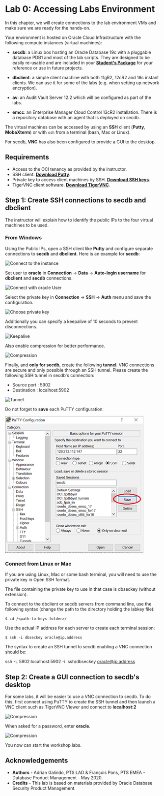 # Lab 0: Accessing Labs Environment

In this chapter, we will create connections to the lab environment VMs and make sure we are ready for the hands-on.

Your environment is hosted on Oracle Cloud Infrastructure with the following compute instances (virtual machines):

* **secdb**: a Linux box hosting an Oracle Database 19c with a pluggable database PDB1 and most of the lab scripts. They are designed to be easily re-usable and are included in your [**Student's Package**](./files/Package.zip) for your reference or use in future projects.

* **dbclient**: a simple client machine with both 11gR2, 12cR2 and 18c instant clients. We can use it for some of the labs (e.g. when setting up network encryption).

* **av**: an Audit Vault Server 12.2 which will be configured as part of the labs.

* **emcc**: an Enterprise Manager Cloud Control 13cR2 installation.  There is a repository database with an agent that is deployed on secdb.

The virtual machines can be accessed by using an **SSH** client (**Putty**, **MobaXterm**) or with `ssh` from a terminal (bash, Mac or Linux).

For secdb, **VNC** has also been configured to provide a GUI to the desktop.

## Requirements

* Access to the OCI tenancy as provided by the instructor.
* SSH client. **[Download Putty](https://www.putty.org/)**.
* Private key to access client machines by SSH. **[Download SSH keys](./files/dbsec_keys.zip)**.
* TigerVNC client software.  **[Download TigerVNC](https://tigervnc.org/)**.


## Step 1: Create SSH connections to secdb and dbclient ##

The instructor will explain how to identify the public IPs to the four virtual machines to be used.

### From Windows

Using the Public IPs, open a SSH client like **Putty** and configure separate connections to **secdb** and **dbclient**. Here is an example for **secdb**:

![Connect to the instance](./images/Lab000_Step1_1.png "")

Set user to **oracle** in **Connection** -> **Data** -> **Auto-login username** for **dbclient** and **secdb** connections.

![Connect with oracle User](./images/Lab000_Step1_2.png "")

Select the private key in **Connection** -> **SSH** -> **Auth** menu and save the configuration.

![Choose private key](./images/Lab000_Step1_3.png )

Additionally you can specify a keepalive of 10 seconds to prevent disconnections.

![Keepalive](./images/Lab000_Step1_4.png "")

Also enable compression for better performance.

![Compression](./images/Lab000_Step1_5.png )

Finally, and **only for secdb**, create the following **tunnel**. VNC connections are secure and only possible through an SSH tunnel. Please create the following SSH tunnel in secdb's connection:

*	Source port : 5902
*	Destination : localhost:5902

![Tunnel](./images/Lab000_Step1_6.png )

Do not forget to **save** each PuTTY configuration:

![Save](./images/Lab000_Step1_7.png )


### Connect from Linux or Mac

If you are using Linux, Mac or some bash terminal, you will need to use the private key in Open SSH format.

The file containing the private key to use in that case is dbseckey (without extension).

To connect to the dbclient or secdb servers from command line, use the following syntax (change the path to the directory holding the labkey file):

    $ cd /<path-to-keys-folder>/

Use the actual IP address for each server to create each terminal session:

    $ ssh -i dbseckey oracle@ip.address

The syntax to create an SSH tunnel to secdb enabling a VNC connection should be:

  ssh -L 5902:localhost:5902 -i .ssh/dbseckey oracle@ip.address

## Step 2: Create a GUI connection to secdb's desktop

For some labs, it will be easier to use a VNC connection to secdb. To do this, first connect using PuTTY to create the SSH tunnel and then launch a VNC client such as TigerVNC Viewer and connect to **localhost:2**

![Compression](./images/Lab000_Step1_8.png )

When asked for a password, enter **oracle**.

![Compression](./images/Lab000_Step1_9.png )

You now can start the workshop labs.



## Acknowledgements

- **Authors** - Adrian Galindo, PTS LAD & François Pons, PTS EMEA - Database Product Management - May 2020.
- **Credits** - This lab is based on materials provided by Oracle Database Security Product Management.
